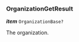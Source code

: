 

### OrganizationGetResult





  
<article>

***item*** `OrganizationBase?` 

The organization.

</article>

